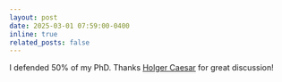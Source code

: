 ```yaml
---
layout: post
date: 2025-03-01 07:59:00-0400
inline: true
related_posts: false
---
```


I defended 50% of my PhD. Thanks [Holger Caesar](https://sites.google.com/it-caesar.de/homepage/) for great discussion!
